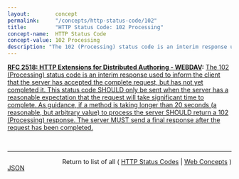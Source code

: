 ```yaml
---
layout:        concept
permalink:     "/concepts/http-status-code/102"
title:         "HTTP Status Code: 102 Processing"
concept-name:  HTTP Status Code
concept-value: 102 Processing
description: "The 102 (Processing) status code is an interim response used to inform the client that the server has accepted the complete request, but has not yet completed it. This status code SHOULD only be sent when the server has a reasonable expectation that the request will take significant time to complete. As guidance, if a method is taking longer than 20 seconds (a reasonable, but arbitrary value) to process the server SHOULD return a 102 (Processing) response. The server MUST send a final response after the request has been completed."
---
```


**[RFC 2518: HTTP Extensions for Distributed Authoring - WEBDAV](/specs/IETF/RFC/2518 "This document specifies a set of methods, headers, and content-types ancillary to HTTP/1.1 for the management of resource properties, creation and management of resource collections, namespace manipulation, and resource locking (collision avoidance)."):** [The 102 (Processing) status code is an interim response used to inform the client that the server has accepted the complete request, but has not yet completed it. This status code SHOULD only be sent when the server has a reasonable expectation that the request will take significant time to complete. As guidance, if a method is taking longer than 20 seconds (a reasonable, but arbitrary value) to process the server SHOULD return a 102 (Processing) response. The server MUST send a final response after the request has been completed.](http://tools.ietf.org/html/rfc2518#section-10.1 "Read documentation for HTTP Status Code &#34;102&#34;")

<br/>
<hr/>

<p style="float : left"><a href="./102.json" title="JSON representing this particular Web Concept value">JSON</a></p>
<p style="text-align: right">Return to list of all ( <a href="../http-status-codes">HTTP Status Codes</a> | <a href="../">Web Concepts</a> )</p>

